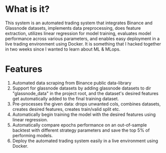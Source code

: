 # What is it?
This system is an automated trading system that integrates Binance and Glassnode datasets, implements data preprocessing, does feature extraction, utilizes linear regression for model training, evaluates model performance across various parameters, and enables easy deployment in a live trading environment using Docker. It is something that I hacked together in two weeks since I wanted to learn about ML & MLops.

# Features
1. Automated data scraping from Binance public data-library
2. Support for glassnode datasets by adding glassnode datasets to dir "glassnode_data" in the project root, and the dataset's desired features get automatically added to the final training dataset.
3. Pre-processes the given data: drops unwanted cols, combines datasets, creates desired features, creates train/valid split etc.
4. Automatically begin training the model with the desired features using linear regression.
5. Automatically compare epochs performance on an out-of-sample backtest with different strategy parameters and save the top 5% of performing models.
6. Deploy the automated trading system easily in a live environment using Docker.

